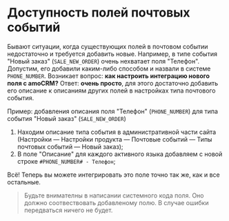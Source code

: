 # Доступность полей почтовых событий
Бывают ситуации, когда существующих полей в почтовом событии недостаточно и требуется добавить новые. Например, в типе события "Новый заказ" (`SALE_NEW_ORDER`) очень нехватает поля "Телефон". Допустим, его добавили каким-либо способом и назвали в системе `PHONE_NUMBER`. Возникает вопрос: <strong>как настроить интеграцию нового поля с amoCRM?</strong> Ответ: <strong>очень просто</strong>, для этого достаточно добавить его описание к описаниям других полей в настройках типа почтового события. 

Пример: добавления описания поля "Телефон" (`PHONE_NUMBER`) для типа события "Новый заказ" (`SALE_NEW_ORDER`)
1. Находим описание типа события в административной части сайта (Настройки — Настройки продукта — Почтовые событий — Типы почтовых событий — Новый заказ);
2. В поле "Описание" для каждого активного языка добавляем с новой строке `#PHONE_NUMBER# - Телефон`;

Всё! Теперь вы можете интегрировать это поле точно так же, как и все остальные.

> Будьте внимателны в написании системного кода поля. Оно должно соотвествовать добавленому полю. В случае ошибки передваться ничего не будет.